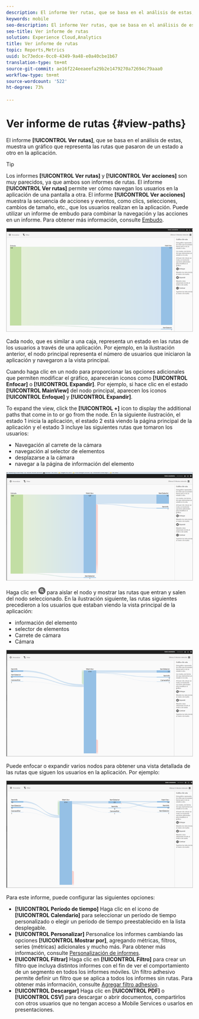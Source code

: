 ```yaml
---
description: El informe Ver rutas, que se basa en el análisis de estas, muestra un gráfico que representa las rutas que pasaron de un estado a otro en la aplicación.
keywords: mobile
seo-description: El informe Ver rutas, que se basa en el análisis de estas, muestra un gráfico que representa las rutas que pasaron de un estado a otro en la aplicación.
seo-title: Ver informe de rutas
solution: Experience Cloud,Analytics
title: Ver informe de rutas
topic: Reports,Metrics
uuid: bc73edce-0cc0-4349-9a48-e0a40cbe1b67
translation-type: tm+mt
source-git-commit: ae16f224eeaeefa29b2e1479270a72694c79aaa0
workflow-type: tm+mt
source-wordcount: '522'
ht-degree: 73%

---
```



# Ver informe de rutas {#view-paths}

El informe **[!UICONTROL Ver rutas]**, que se basa en el análisis de estas, muestra un gráfico que representa las rutas que pasaron de un estado a otro en la aplicación.

>[!TIP]
>
>Los informes **[!UICONTROL Ver rutas]** y **[!UICONTROL Ver acciones]** son muy parecidos, ya que ambos son informes de rutas. El informe **[!UICONTROL Ver rutas]** permite ver cómo navegan los usuarios en la aplicación de una pantalla a otra. El informe **[!UICONTROL Ver acciones]** muestra la secuencia de acciones y eventos, como clics, selecciones, cambios de tamaño, etc., que los usuarios realizan en la aplicación. Puede utilizar un informe de embudo para combinar la navegación y las acciones en un informe. Para obtener más información, consulte [Embudo](/help/using/usage/reports-funnel.md).

![ver rutas](assets/view_paths.png)

Cada nodo, que es similar a una caja, representa un estado en las rutas de los usuarios a través de una aplicación. Por ejemplo, en la ilustración anterior, el nodo principal representa el número de usuarios que iniciaron la aplicación y navegaron a la vista principal.

Cuando haga clic en un nodo para proporcionar las opciones adicionales que permiten modificar el gráfico, aparecerán iconos como **[!UICONTROL Enfocar]** o **[!UICONTROL Expandir]**. Por ejemplo, si hace clic en el estado **[!UICONTROL MainView]** del nodo principal, aparecen los iconos **[!UICONTROL Enfoque]** y **[!UICONTROL Expandir]**.

To expand the view, click the **[!UICONTROL +]** icon to display the additional paths that come in to or go from the node. En la siguiente ilustración, el estado 1 inicia la aplicación, el estado 2 está viendo la página principal de la aplicación y el estado 3 incluye las siguientes rutas que tomaron los usuarios:

* Navegación al carrete de la cámara
* navegación al selector de elementos
* desplazarse a la cámara
* navegar a la página de información del elemento

![](assets/view_paths_expand.png)

Haga clic en ![icono de enfoque](assets/icon_focus.png) para aislar el nodo y mostrar las rutas que entran y salen del nodo seleccionado. En la ilustración siguiente, las rutas siguientes precedieron a los usuarios que estaban viendo la vista principal de la aplicación:

* información del elemento
* selector de elementos
* Carrete de cámara
* Cámara

![ver el enfoque de la ruta](assets/view_paths_focus.png)

Puede enfocar o expandir varios nodos para obtener una vista detallada de las rutas que siguen los usuarios en la aplicación. Por ejemplo:

![ver ruta múltiple](assets/view_paths_mult.png)

Para este informe, puede configurar las siguientes opciones:

* **[!UICONTROL Período de tiempo]** Haga clic en el icono de **[!UICONTROL Calendario]** para seleccionar un período de tiempo personalizado o elegir un período de tiempo preestablecido en la lista desplegable.
* **[!UICONTROL Personalizar]** Personalice los informes cambiando las opciones **[!UICONTROL Mostrar por]**, agregando métricas, filtros, series (métricas) adicionales y mucho más. Para obtener más información, consulte [Personalización de informes](/help/using/usage/reports-customize/reports-customize.md).
* **[!UICONTROL Filtrar]** Haga clic en **[!UICONTROL Filtro]** para crear un filtro que incluya distintos informes con el fin de ver el comportamiento de un segmento en todos los informes móviles. Un filtro adhesivo permite definir un filtro que se aplica a todos los informes sin rutas. Para obtener más información, consulte [Agregar filtro adhesivo](/help/using/usage/reports-customize/t-sticky-filter.md).
* **[!UICONTROL Descargar]** Haga clic en **[!UICONTROL PDF]** o **[!UICONTROL CSV]** para descargar o abrir documentos, compartirlos con otros usuarios que no tengan acceso a Mobile Services o usarlos en presentaciones.